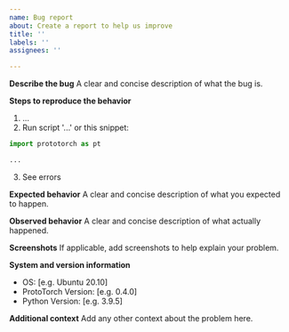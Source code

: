 ```yaml
---
name: Bug report
about: Create a report to help us improve
title: ''
labels: ''
assignees: ''

---
```


**Describe the bug**
A clear and concise description of what the bug is.

**Steps to reproduce the behavior**
1. ...
2. Run script '...' or this snippet:
```python
import prototorch as pt

...
```
3. See errors

**Expected behavior**
A clear and concise description of what you expected to happen.

**Observed behavior**
A clear and concise description of what actually happened.

**Screenshots**
If applicable, add screenshots to help explain your problem.

**System and version information**
- OS: [e.g. Ubuntu 20.10]
- ProtoTorch Version: [e.g. 0.4.0]
- Python Version: [e.g. 3.9.5]

**Additional context**
Add any other context about the problem here.
